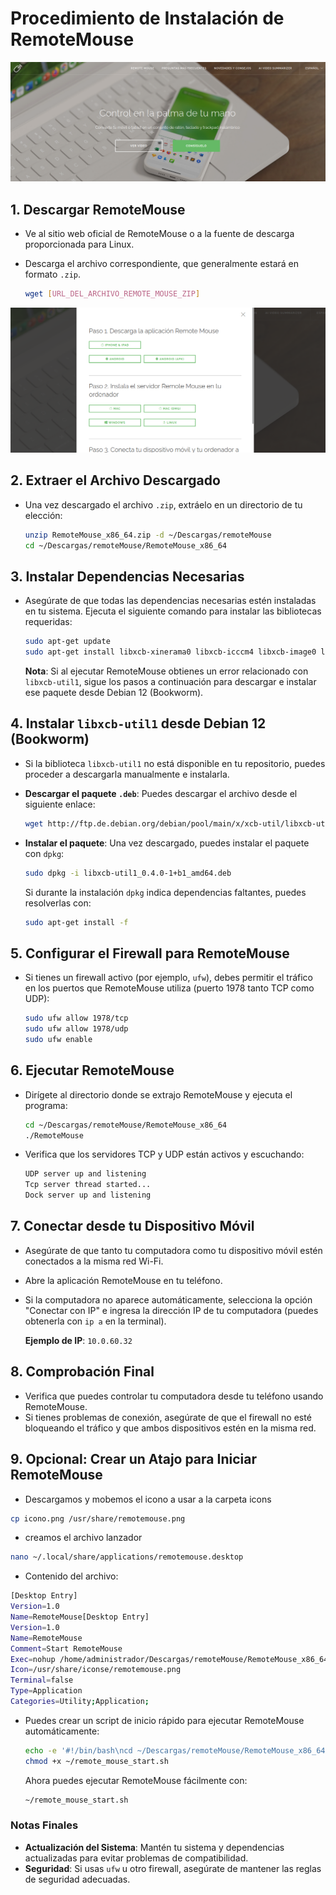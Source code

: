 # Procedimiento de Instalación de RemoteMouse

![remote mouse](./remoteMouse.png)

## 1. **Descargar RemoteMouse**

- Ve al sitio web oficial de RemoteMouse o a la fuente de descarga proporcionada para Linux.
- Descarga el archivo correspondiente, que generalmente estará en formato `.zip`.

   ```bash
   wget [URL_DEL_ARCHIVO_REMOTE_MOUSE_ZIP]
   ```

![remote mouse](./desc.png)

## 2. **Extraer el Archivo Descargado**

- Una vez descargado el archivo `.zip`, extráelo en un directorio de tu elección:

   ```bash
   unzip RemoteMouse_x86_64.zip -d ~/Descargas/remoteMouse
   cd ~/Descargas/remoteMouse/RemoteMouse_x86_64
   ```

## 3. **Instalar Dependencias Necesarias**

- Asegúrate de que todas las dependencias necesarias estén instaladas en tu sistema. Ejecuta el siguiente comando para instalar las bibliotecas requeridas:

   ```bash
   sudo apt-get update
   sudo apt-get install libxcb-xinerama0 libxcb-icccm4 libxcb-image0 libxcb-keysyms1 libxcb-render-util0 libxcb-randr0 libxcb-shm0 libxcb-sync1 libxcb-xfixes0 libxcb-xkb1 libgl1-mesa-glx libxkbcommon-x11-0 libxkbcommon0
   ```

   **Nota**: Si al ejecutar RemoteMouse obtienes un error relacionado con `libxcb-util1`, sigue los pasos a continuación para descargar e instalar ese paquete desde Debian 12 (Bookworm).

## 4. **Instalar `libxcb-util1` desde Debian 12 (Bookworm)**

- Si la biblioteca `libxcb-util1` no está disponible en tu repositorio, puedes proceder a descargarla manualmente e instalarla.

- **Descargar el paquete `.deb`**:
     Puedes descargar el archivo desde el siguiente enlace:

     ```bash
     wget http://ftp.de.debian.org/debian/pool/main/x/xcb-util/libxcb-util1_0.4.0-1+b1_amd64.deb
     ```

- **Instalar el paquete**:
     Una vez descargado, puedes instalar el paquete con `dpkg`:

     ```bash
     sudo dpkg -i libxcb-util1_0.4.0-1+b1_amd64.deb
     ```

     Si durante la instalación `dpkg` indica dependencias faltantes, puedes resolverlas con:

     ```bash
     sudo apt-get install -f
     ```

## 5. **Configurar el Firewall para RemoteMouse**

- Si tienes un firewall activo (por ejemplo, `ufw`), debes permitir el tráfico en los puertos que RemoteMouse utiliza (puerto 1978 tanto TCP como UDP):

   ```bash
   sudo ufw allow 1978/tcp
   sudo ufw allow 1978/udp
   sudo ufw enable
   ```

## 6. **Ejecutar RemoteMouse**

- Dirígete al directorio donde se extrajo RemoteMouse y ejecuta el programa:

   ```bash
   cd ~/Descargas/remoteMouse/RemoteMouse_x86_64
   ./RemoteMouse
   ```

- Verifica que los servidores TCP y UDP están activos y escuchando:

   ```bash
   UDP server up and listening
   Tcp server thread started...
   Dock server up and listening
   ```

## 7. **Conectar desde tu Dispositivo Móvil**

- Asegúrate de que tanto tu computadora como tu dispositivo móvil estén conectados a la misma red Wi-Fi.
- Abre la aplicación RemoteMouse en tu teléfono.
- Si la computadora no aparece automáticamente, selecciona la opción "Conectar con IP" e ingresa la dirección IP de tu computadora (puedes obtenerla con `ip a` en la terminal).

   **Ejemplo de IP**: `10.0.60.32`

## 8. **Comprobación Final**

- Verifica que puedes controlar tu computadora desde tu teléfono usando RemoteMouse.
- Si tienes problemas de conexión, asegúrate de que el firewall no esté bloqueando el tráfico y que ambos dispositivos estén en la misma red.

## 9. **Opcional: Crear un Atajo para Iniciar RemoteMouse**

- Descargamos y mobemos el icono a usar a la carpeta icons

```bash
cp icono.png /usr/share/remotemouse.png
```

- creamos el archivo lanzador

```bash
nano ~/.local/share/applications/remotemouse.desktop

```

- Contenido del archivo:

```bash
[Desktop Entry]
Version=1.0
Name=RemoteMouse[Desktop Entry]
Version=1.0
Name=RemoteMouse
Comment=Start RemoteMouse
Exec=nohup /home/administrador/Descargas/remoteMouse/RemoteMouse_x86_64/RemoteMouse > /dev/null 2>&1 &
Icon=/usr/share/iconse/remotemouse.png
Terminal=false
Type=Application
Categories=Utility;Application;
```

- Puedes crear un script de inicio rápido para ejecutar RemoteMouse automáticamente:

   ```bash
   echo -e '#!/bin/bash\ncd ~/Descargas/remoteMouse/RemoteMouse_x86_64 && ./RemoteMouse &' > ~/remote_mouse_start.sh
   chmod +x ~/remote_mouse_start.sh
   ```

   Ahora puedes ejecutar RemoteMouse fácilmente con:

   ```bash
   ~/remote_mouse_start.sh
   ```

### **Notas Finales**

- **Actualización del Sistema**: Mantén tu sistema y dependencias actualizadas para evitar problemas de compatibilidad.
- **Seguridad**: Si usas `ufw` u otro firewall, asegúrate de mantener las reglas de seguridad adecuadas.
